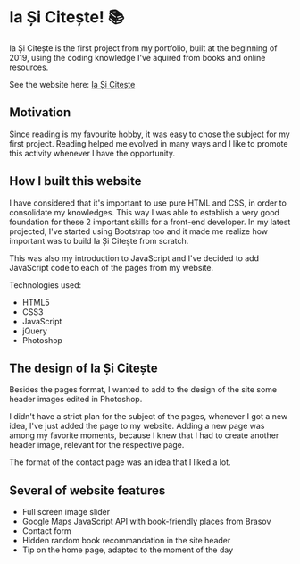 # Ia Și Citește! :books:


 Ia Și Citește is the first project from my portfolio, built at the beginning of 2019, using the coding knowledge I've aquired from books and online resources.
 
See the website here: [Ia Și Citește](https://silviurdr.github.io/index.html)
 
 ## Motivation

Since reading is my favourite hobby, it was easy to chose the subject for my first project. Reading helped me evolved in many ways and I like to promote this activity whenever I have the opportunity.

## How I built this website

I have considered that it's important to use pure HTML and CSS, in order to consolidate my knowledges. This way I was able to establish a very good foundation for these 2 important skills for a front-end developer. In my latest projected, I've started using Bootstrap too and it made me realize how important was to build Ia Și Citește from scratch. 

This was also my introduction to JavaScript and I've decided to add JavaScript code to each of the pages from my website. 

Technologies used:

* HTML5
* CSS3
* JavaScript
* jQuery
* Photoshop

## The design of Ia Și Citește

Besides the pages format, I wanted to add to the design of the site some header images edited in Photoshop. 

I didn't have a strict plan for the subject of the pages, whenever I got a new idea, I've just added the page to my website. Adding a new page was among my favorite moments, because I knew that I had to create another header image, relevant for the respective page.

The format of the contact page was an idea that I liked a lot.


## Several of website features

* Full screen image slider
* Google Maps JavaScript API with book-friendly places from Brasov
* Contact form
* Hidden random book recommandation in the site header
* Tip on the home page, adapted to the moment of the day

